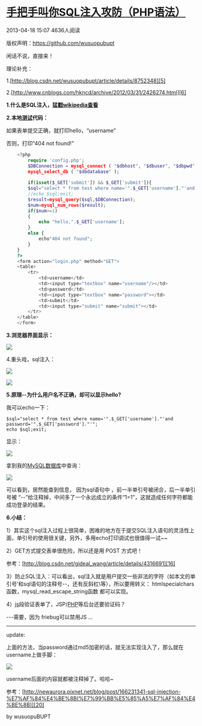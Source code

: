 # [手把手叫你SQL注入攻防（PHP语法）][0]

2013-04-18 15:07  4636人阅读  

版权声明：https://github.com/wusuopubupt

闲话不说，直接来！

理论补充：
 
 1.[http://blog.csdn.net/wusuopubupt/article/details/8752348][5]

 2.[http://www.cnblogs.com/hkncd/archive/2012/03/31/2426274.html][6]

**1.什么是SQL注入，[猛戳wikipedia查看][7]**

**2.本地[测试][8]代码：**

如果表单提交正确，就打印hello，“username”

否则，打印“404 not found!”
```php
    <?php 
        require 'config.php';
        $DBConnection = mysql_connect ( "$dbhost", "$dbuser", "$dbpwd" );
        mysql_select_db ( "$dbdatabase" );
        
        if(isset($_GET['submit']) && $_GET['submit']){    
        $sql="select * from test where name='".$_GET['username']."'and password='".$_GET['password']."'";
        //echo $sql;exit;
        $result=mysql_query($sql,$DBConnection);    
        $num=mysql_num_rows($result);       
        if($num>=1)
        {
            echo "hello,".$_GET['username'];
        }
        else {
            echo"404 not found";
        }
    }
    ?>
    <form action="login.php" method="GET">
    <table>
        <tr>
            <td>username</td>
            <td><input type="textbox" name="username"/></td>
            <td>password</td>
            <td><input type="textbox" name="password"></td>
            <td>submit</td>
            <td><input type="submit" name="submit"></td>
        </tr>
    </table>
    </form>
```
**3.浏览器界面显示：**

 

![][10]

4.重头戏，sql注入：

![][11]

![][12]

**5.原理--为什么用户名不正确，却可以显示hello?**

我可以echo一下：

    $sql="select * from test where name='".$_GET['username']."'and password='".$_GET['password']."'";
    echo $sql;exit;

显示：

![][13]

拿到我的[MySQL][14][数据库][14]中查询：

![][15]

可以看到，居然能查到信息， 因为sql语句中 ，前一半单引号被闭合，后一半单引号被 “--”给注释掉，中间多了一个永远成立的条件“1=1”，这就造成任何字符都能成功登录的结果。

**6.小结：**

1）其实这个sql注入过程上很简单，困难的地方在于提交SQL注入语句的灵活性上面，单引号的使用很关键，另外，多用echo打印调试也很值得一试~~

2）GET方式提交表单很危险，所以还是用 POST 方式吧！

参考：[http://blog.csdn.net/gideal_wang/article/details/4316691][16]

3）防止SQL注入：可以看出，sql注入就是用户提交一些非法的字符（如本文的单引号’和sql语句的注释号--，还有反斜杠\等），所以要用转义：  htmlspecialchars函数，mysql_read_escape_string函数 都可以实现。

4）[js][17]段验证表单了，JSP/[PHP][18]等后台还要验证码？

---需要，因为 friebug可以禁用JS ...

---------------------

update:

上面的方法，当password通过md5加密的话，就无法实现注入了，那么就在username上做手脚：

![][19]

username后面的内容就都被注释掉了。哈哈~

参考：[http://newaurora.pixnet.net/blog/post/166231341-sql-injection-%E7%AF%84%E4%BE%8B(%E7%99%BB%E5%85%A5%E7%AF%84%E4%BE%8B)][20]

by wusuopuBUPT

[0]: http://blog.csdn.net/wusuopubupt/article/details/8818996
[5]: http://blog.csdn.net/wusuopubupt/article/details/8752348
[6]: http://www.cnblogs.com/hkncd/archive/2012/03/31/2426274.html
[7]: https://zh.wikipedia.org/wiki/SQL%E8%B3%87%E6%96%99%E9%9A%B1%E7%A2%BC%E6%94%BB%E6%93%8A
[8]: http://lib.csdn.net/base/softwaretest
[9]: #
[10]: http://img.my.csdn.net/uploads/201304/18/1366267382_5432.jpg
[11]: http://img.my.csdn.net/uploads/201304/18/1366269562_2435.jpg
[12]: http://img.my.csdn.net/uploads/201304/18/1366269512_8036.jpg
[13]: http://img.my.csdn.net/uploads/201304/18/1366269350_2751.jpg
[14]: http://lib.csdn.net/base/mysql
[15]: http://img.my.csdn.net/uploads/201304/18/1366269252_6200.jpg
[16]: http://blog.csdn.net/gideal_wang/article/details/4316691
[17]: http://lib.csdn.net/base/javascript
[18]: http://lib.csdn.net/base/php
[19]: http://img.blog.csdn.net/20140122144415484?watermark/2/text/aHR0cDovL2Jsb2cuY3Nkbi5uZXQvd3VzdW9wdUJVUFQ=/font/5a6L5L2T/fontsize/400/fill/I0JBQkFCMA==/dissolve/70/gravity/SouthEast
[20]: http://newaurora.pixnet.net/blog/post/166231341-sql-injection-%E7%AF%84%E4%BE%8B(%E7%99%BB%E5%85%A5%E7%AF%84%E4%BE%8B)